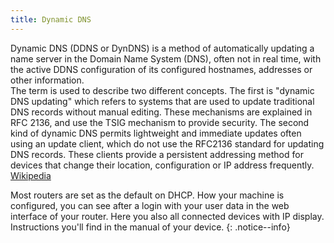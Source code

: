 ```yaml
---
title: Dynamic DNS
---
```


Dynamic DNS (DDNS or DynDNS) is a method of automatically updating a name server in the Domain Name System (DNS), often not in real time,
with the active DDNS configuration of its configured hostnames, addresses or other information.  
The term is used to describe two different concepts. The first is "dynamic DNS updating" which refers to systems that are used to update
traditional DNS records without manual editing. These mechanisms are explained in RFC 2136, and use the TSIG mechanism to provide security.
The second kind of dynamic DNS permits lightweight and immediate updates often using an update client, which do not use the RFC2136 standard
for updating DNS records. These clients provide a persistent addressing method for devices that change their location, configuration or IP
address frequently. <a href="https://en.wikipedia.org/wiki/Dynamic_DNS" target="_blank">Wikipedia</a> 

Most routers are set as the default on DHCP. How your machine is configured, you can see after a login with your user data
in the web interface of your router. Here you also all connected devices with IP display. Instructions you'll find in the
manual of your device.
{: .notice--info}
